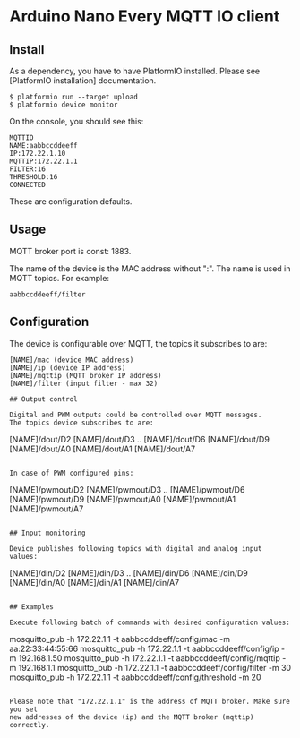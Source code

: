 # Arduino Nano Every MQTT IO client

## Install

As a dependency, you have to have PlatformIO installed. Please see [PlatformIO installation] documentation.

```
$ platformio run --target upload
$ platformio device monitor

```

On the console, you should see this:
```
MQTTIO
NAME:aabbccddeeff
IP:172.22.1.10
MQTTIP:172.22.1.1
FILTER:16
THRESHOLD:16
CONNECTED
```

These are configuration defaults.

## Usage

MQTT broker port is const: 1883.

The name of the device is the MAC address without ":". The name
is used in MQTT topics. For example:

```
aabbccddeeff/filter
```

## Configuration

The device is configurable over MQTT, the topics it subscribes to are:
```
[NAME]/mac (device MAC address)
[NAME]/ip (device IP address)
[NAME]/mqttip (MQTT broker IP address)
[NAME]/filter (input filter - max 32)

## Output control

Digital and PWM outputs could be controlled over MQTT messages.
The topics device subscribes to are:

```
[NAME]/dout/D2
[NAME]/dout/D3
..
[NAME]/dout/D6
[NAME]/dout/D9
[NAME]/dout/A0
[NAME]/dout/A1
[NAME]/dout/A7
```

In case of PWM configured pins:

```
[NAME]/pwmout/D2
[NAME]/pwmout/D3
..
[NAME]/pwmout/D6
[NAME]/pwmout/D9
[NAME]/pwmout/A0
[NAME]/pwmout/A1
[NAME]/pwmout/A7
```

## Input monitoring

Device publishes following topics with digital and analog input values:

```
[NAME]/din/D2
[NAME]/din/D3
..
[NAME]/din/D6
[NAME]/din/D9
[NAME]/din/A0
[NAME]/din/A1
[NAME]/din/A7
```

## Examples

Execute following batch of commands with desired configuration values:

```
mosquitto_pub -h 172.22.1.1 -t aabbccddeeff/config/mac -m aa:22:33:44:55:66
mosquitto_pub -h 172.22.1.1 -t aabbccddeeff/config/ip -m 192.168.1.50
mosquitto_pub -h 172.22.1.1 -t aabbccddeeff/config/mqttip -m 192.168.1.1
mosquitto_pub -h 172.22.1.1 -t aabbccddeeff/config/filter -m 30
mosquitto_pub -h 172.22.1.1 -t aabbccddeeff/config/threshold -m 20
```

Please note that "172.22.1.1" is the address of MQTT broker. Make sure you set
new addresses of the device (ip) and the MQTT broker (mqttip) correctly.

```

